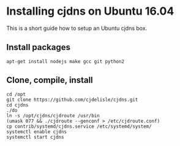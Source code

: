 # Installing cjdns on Ubuntu 16.04

This is a short guide how to setup an Ubuntu cjdns box.

## Install packages

	apt-get install nodejs make gcc git python2

## Clone, compile, install

	cd /opt
	git clone https://github.com/cjdelisle/cjdns.git
	cd cjdns
	./do
	ln -s /opt/cjdns/cjdroute /usr/bin
	(umask 077 && ./cjdroute --genconf > /etc/cjdroute.conf)
	cp contrib/systemd/cjdns.service /etc/systemd/system/
	systemctl enable cjdns
	systemctl start cjdns

